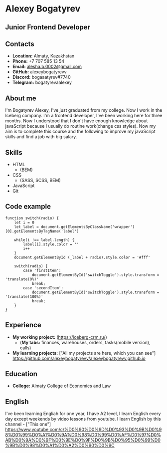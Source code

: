 # Alexey Bogatyrev
## Junior Frontend Developer 
## Contacts
* __Location:__ Almaty, Kazakhstan
* __Phone:__ +7 707 585 13 54
* __Email:__ alesha.b.0002@gmail.com
* __GitHub:__ alexeybogatyrevv
* __Discord:__ bogaaatyrev#7740
* __Telegram:__ bogatyrevaalexey
## About me
I'm Bogatyrev Alexey, I've just graduated from my college. Now I work in the Iceberg company. I'm a frontend developer, I've been working here for three months. Now I understood that I don't have enough knowledge about javaScript because I usually do routine work(change css styles). Now my aim is to complete this course and the following to improve my javaScript skills and find a job with big salary.
## Skills
* HTML
    + (BEM)
* CSS
    + (SASS, SCSS, BEM)
* JavaScript
* Git
## Code example 
```
function switch(radio) {
    let i = 0
    let label = document.getElementsByClassName('wrapper')[0].getElementsByTagName('label')

    while(i !== label.length) {
        label[i].style.color = ''
        i++
    }
    document.getElementById (_label + radio).style.color = '#fff'

    switch(radio) {
        case 'firstItem':
            document.getElementById('switchToggle').style.transform = 'translate(0%)'
            break;
        case 'secondItem':
            document.getElementById('switchToggle').style.transform = 'translate(100%)'
            break;
    }
}

```
## Experience 
* __My working project:__ (https://iceberg-crm.ru/) 
    + (__My tabs:__ finances, warehouses, orders, tasks(mobile version), calls)
* __My learning projects:__ ["All my projects are here, which you can see"] https://github.com/alexeybogatyrevv/alexeybogatyrevv.github.io
## Education
* __College:__ Almaty College of Economics and Law
## English
I've been learning Engliah for one year, I have A2 level, I learn English every day except weekends by video lessons from youtube. I learn English by this channel - ["This one"] https://www.youtube.com/c/%D0%90%D0%9D%D0%93%D0%9B%D0%98%D0%99%D0%A1%D0%9A%D0%98%D0%99%D0%AF%D0%97%D0%AB%D0%9A%D0%9F%D0%9E%D0%9F%D0%9B%D0%95%D0%99%D0%9B%D0%98%D0%A1%D0%A2%D0%90%D0%9C




